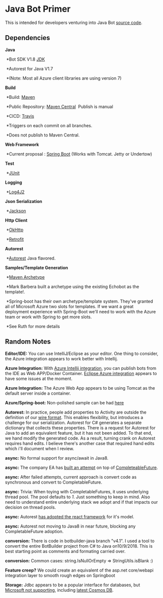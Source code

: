 # Java Bot Primer

This is intended for  developers venturing into Java Bot [source code]( https://github.com/Microsoft/botbuilder-java).

## Dependencies
**Java**

​   *Bot SDK V1.8 [JDK](https://www.oracle.com/technetwork/java/javase/downloads/jdk8-downloads-2133151.html)

​   *Autorest for Java V1.7 

​   *(Note: Most all Azure client libraries are using version 7)

**Build**

​   *Build: [Maven](https://maven.apache.org/what-is-maven.html)

​   *Public Repository: [Maven Central](https://search.maven.org/)
​       Publish is manual

​     *CICD: [Travis](https://travis-ci.org/Microsoft/botbuilder-java)

​       *Triggers on each commit on all branches.

​       *Does not publish to Maven Central.

**Web Framework**

​      *Current proposal :  [Spring Boot](http://spring.io/projects/spring-boot) (Works with Tomcat. Jetty or Undertow)

**Test**

​   *[JUnit](https://junit.org/junit5/)

**Logging**

​   *[Log4J2](https://logging.apache.org/log4j/2.x/)

**Json Serialization**

​   *[Jackson](https://github.com/FasterXML/jackson)

**Http Client**

​   *[OkHttp](http://square.github.io/okhttp/)

​   *[Retrofit](https://square.github.io/retrofit/)

**Autorest**

​   *[Autorest](https://github.com/Azure/autorest-clientruntime-for-java) Java flavored.

**Samples/Template Generation**

​   *[Maven Archetype](https://maven.apache.org/guides/introduction/introduction-to-archetypes.html)

​   *Mark Barbera built a archetype using the existing Echobot as the template!.

​   *Spring-boot has their own  archetype/template system.  They've granted all of Microsoft Azure two slots for templates.  If we want a great deployment experience  with Spring-Boot we'll need to  work with the Azure team or work with Spring to get more slots.

​   *See Ruth for more details
   

## Random Notes
   **Editor/IDE:** You can use IntelliJ/Eclipse as your editor.  One thing to consider, the Azure integration appears to work better with Intellij.

   **Azure Integration:** With [Azure Intellij integration](https://plugins.jetbrains.com/plugin/8053-azure-toolkit-for-intellij), you can publish bots from the IDE as Web APP/Docker Container.  [Eclipse Azure integration](https://docs.microsoft.com/en-us/java/azure/eclipse/azure-toolkit-for-eclipse?view=azure-java-stable) appears to have some issues at the moment.

   **Azure Integration:** The Azure Web App appears to be using Tomcat as the default server inside a container.

   **Azure/Spring-boot:** Non-polished sample can be had  [here](https://github.com/daveta/java_spring_bot)

   **Autorest:** In practice, people add properties to Activity are outside the definition of our  [wire format](https://github.com/Microsoft/BotBuilder/blob/master/specs/botframework-activity/botframework-activity.md).  This enables flexibility, but introduces a challenge for our serialization.  Autorest for C# generates a separate dictionary that collects these  properties.  There is a request for Autorest for Java to add an equivalent feature, but it has not been added.  To that end, we hand modify the generated code.
As a result, turning crank on Autorest requires hand edits.  I believe there's another case that required hand edits which i'll document when I review.

   **async:** No formal support for async/await in Java8.

   **async:** The company EA has [built an attempt](https://github.com/electronicarts/ea-async) on top of [CompleteableFuture](https://docs.oracle.com/javase/8/docs/api/java/util/concurrent/CompletableFuture.html).

   **async:** After failed attempts, current approach is convert code as  synchronous and convert to CompletableFuture.

   **async:** Trivia: When toying with CompletableFutures, it uses underlying thread pool.  The pool defaults to *1*.  Just something to keep in mind. Also need to understand entire underlying stack we adopt and if that impacts our decision on thread pools.

   **async:** Autorest [has adopted the react framework](https://github.com/ReactiveX/RxJava) for it's model.

   **async:** Autorest not moving to Java8 in near future, blocking any CompletableFuture adoption.

   **conversion:** There is code in botbuilder-java branch "v4.1".  I used a tool to convert the entire BotBuilder project from C# to Java on10/9/2018.  This is best starting point as comments and formating carried over.

   **conversion:** Common cases: string.IsNullOrEmpty => StringUtils.isBlank :)

   **Feature creep?** We could create an equivalent of the asp.net core/webapi integration layer to smooth rough edges on Springboot

   **Storage:** Jdbc appears to be a popular interface for databases, but [Microsoft not supporting](https://www.oracle.com/technetwork/java/index-136695.html), including [latest Cosmos DB](https://docs.microsoft.com/en-us/azure/cosmos-db/sql-api-sdk-java).
